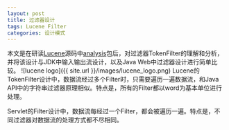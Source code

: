 ```yaml
---
layout: post
title: 过滤器设计
tags: Lucene Filter
categories: 设计模式
---
```

本文是在研读[Lucene](http://lucene.apache.org/)源码中[analysis](http://www.docjar.com/docs/api/org/apache/lucene/analysis/package-index.html)包后，对过滤器TokenFilter的理解和分析，并将该设计与JDK中输入输出流设计，以及Java Web中过滤器设计进行简单比较。
![lucene logo]({{ site.url }}/images/lucene_logo.png)
Lucene的TokenFilter设计中，数据流经过多个Filter时，只需要遍历一遍数据流，和Java API中的字符串过滤器原理相似。特点是，所有的Filter都以word为基本单位进行处理。

Servlet的Filter设计中，数据流每经过一个Filter，都会被遍历一遍。特点是，不同过滤器对数据流的处理方式都不尽相同。